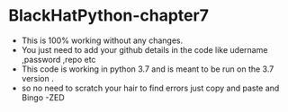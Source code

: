 # BlackHatPython-chapter7
- This is 100% working without any changes.
- You just need to add your github details in the code like udername ,password ,repo etc
- This code is working in python 3.7 and is meant to be run on the 3.7 version .
- so no need to scratch your hair to find errors just copy and paste and Bingo
                                                                    -ZED
